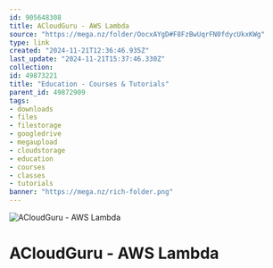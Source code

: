 ```yaml
---
id: 905648308
title: ACloudGuru - AWS Lambda
source: "https://mega.nz/folder/OocxAYgD#F8FzBwUqrFN0fdycUkxKWg"
type: link
created: "2024-11-21T12:36:46.935Z"
last_update: "2024-11-21T15:37:46.330Z"
collection:
id: 49873221
title: "Education - Courses & Tutorials"
parent_id: 49872909
tags:
- downloads
- files
- filestorage
- googledrive
- megaupload
- cloudstorage
- education
- courses
- classes
- tutorials
banner: "https://mega.nz/rich-folder.png"
---
```


![ACloudGuru - AWS Lambda](https://mega.nz/rich-folder.png)

# ACloudGuru - AWS Lambda

